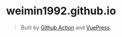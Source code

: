 # weimin1992.github.io

> Bulit by [Github Action](https://docs.github.com/cn) and [VuePress](https://v2.vuepress.vuejs.org/zh/).